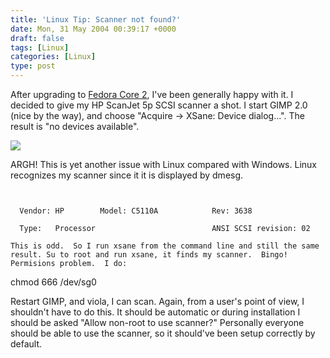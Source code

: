 ```yaml
---
title: 'Linux Tip: Scanner not found?'
date: Mon, 31 May 2004 00:39:17 +0000
draft: false
tags: [Linux]
categories: [Linux]
type: post
---
```


After upgrading to [Fedora Core 2](http://fedora.redhat.com), I've been generally happy with it. I decided to give my HP ScanJet 5p SCSI scanner a shot. I start GIMP 2.0 (nice by the way), and choose "Acquire -> XSane: Device dialog...". The result is "no devices available".

![](http://jroller.com/resources/jmrodri/xsane_no_dev.png)

ARGH! This is yet another issue with Linux compared with Windows. Linux recognizes my scanner since it it is displayed by dmesg.

```


  Vendor: HP        Model: C5110A            Rev: 3638

  Type:   Processor                          ANSI SCSI revision: 02

This is odd.  So I run xsane from the command line and still the same result. Su to root and run xsane, it finds my scanner.  Bingo!  Permisions problem.  I do:

```


chmod 666 /dev/sg0

Restart GIMP, and viola, I can scan.  Again, from a user's point of view, I shouldn't have to do this.  It should be automatic or during installation I should be asked "Allow non-root to use scanner?"  Personally everyone should be able to use the scanner, so it should've been setup correctly by default.


```
```